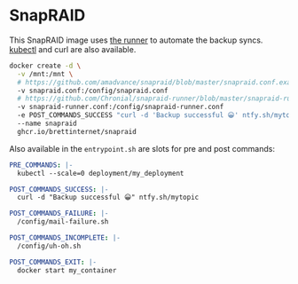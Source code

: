 # SnapRAID

This SnapRAID image uses [the runner](https://github.com/Chronial/snapraid-runner) to automate the backup syncs. [kubectl](https://kubernetes.io/docs/tasks/tools/install-kubectl-linux/) and curl are also available.

```sh
docker create -d \
  -v /mnt:/mnt \
  # https://github.com/amadvance/snapraid/blob/master/snapraid.conf.example
  -v snapraid.conf:/config/snapraid.conf
  # https://github.com/Chronial/snapraid-runner/blob/master/snapraid-runner.conf.example
  -v snapraid-runner.conf:/config/snapraid-runner.conf
  -e POST_COMMANDS_SUCCESS "curl -d 'Backup successful 😀' ntfy.sh/mytopic"
  --name snapraid
  ghcr.io/brettinternet/snapraid
```

Also available in the `entrypoint.sh` are slots for pre and post commands:

```yaml
PRE_COMMANDS: |-
  kubectl --scale=0 deployment/my_deployment

POST_COMMANDS_SUCCESS: |-
  curl -d "Backup successful 😀" ntfy.sh/mytopic

POST_COMMANDS_FAILURE: |-
  /config/mail-failure.sh

POST_COMMANDS_INCOMPLETE: |-
  /config/uh-oh.sh

POST_COMMANDS_EXIT: |-
  docker start my_container
```
